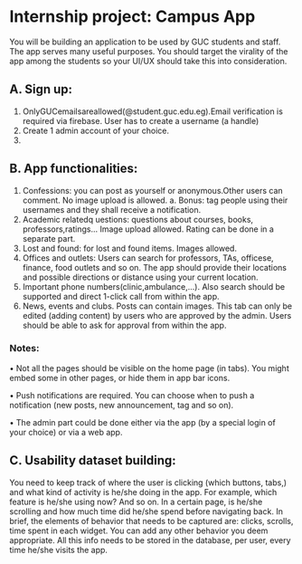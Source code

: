 # Internship project: Campus App
You will be building an application to be used by GUC students and staff. The app serves many useful purposes. You should target the virality of the app among the students so your UI/UX should take this into consideration.

## A. Sign up:
1. OnlyGUCemailsareallowed(@student.guc.edu.eg).Email verification is required via firebase. User has to create a username (a handle)
2. Create 1 admin account of your choice.
3. 
## B. App functionalities:
1. Confessions: you can post as yourself or anonymous.Other users can comment. No image upload is allowed.
a. Bonus: tag people using their usernames and they shall receive a notification.
2. Academic relatedq uestions: questions about courses, books, professors,ratings... Image upload allowed. Rating can be done in a separate part.
3. Lost and found: for lost and found items. Images allowed.
4. Offices and outlets: Users can search for professors, TAs, officese, finance, food outlets and so on. The app should provide their locations and possible directions or distance using your current location.
5. Important phone numbers(clinic,ambulance,...). Also search should be supported and direct 1-click call from within the app.
6. News, events and clubs. Posts can contain images. This tab can only be edited (adding content) by users who are approved by the admin. Users should be able to ask for approval from within the app.
### Notes:
• Not all the pages should be visible on the home page (in tabs). You might embed some in other pages, or hide them in app bar icons.

• Push notifications are required. You can choose when to push a notification (new posts, new announcement, tag and so on).

• The admin part could be done either via the app (by a special login of your choice) or via a web app.

## C. Usability dataset building:
You need to keep track of where the user is clicking (which buttons, tabs,) and what kind of activity is he/she doing in the app.
For example, which feature is he/she using now? And so on. In a certain page, is he/she scrolling and how much time did he/she spend before navigating back.
In brief, the elements of behavior that needs to be captured are: clicks, scrolls, time spent in each widget. You can add any other behavior you deem appropriate.
All this info needs to be stored in the database, per user, every time he/she visits the app.
